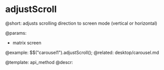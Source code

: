 adjustScroll
=============

@short: adjusts scrolling direction to screen mode (vertical or horizontal)
	

@params: 
- matrix  		screen


@example:
$$("carousel1").adjustScroll();
@related:
	desktop/carousel.md

@template:	api_method
@descr:


